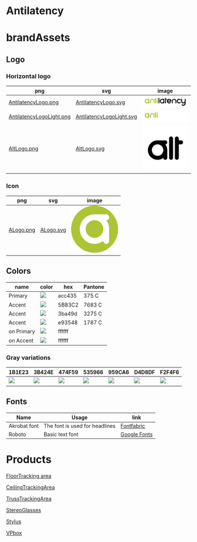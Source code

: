 # Antilatency
# brandAssets
## Logo

### Horizontal logo

png | svg | image
--- | --- | ---
[AntilatencyLogo.png](AntilatencyLogo.png) | [AntilatencyLogo.svg](AntilatencyLogo.svg) | <img src="AntilatencyLogo.png" width="256px"/>
[AntilatencyLogoLight.png](AntilatencyLogoLight.png) | [AntilatencyLogoLight.svg](AntilatencyLogoLight.svg) | <img src="AntilatencyLogoLight.png" width="256px"/>
[AltLogo.png](AltLogo.png) | [AltLogo.svg](AltLogo.svg) | <img src="AltLogo.png" width="128px"/>

### Icon

png | svg | image
--- | --- | ---
[ALogo.png](ALogo.png) | [ALogo.svg](ALogo.svg) | <img src="ALogo.png" width="128px"/>

## Colors

 name | color | hex | Pantone
------------ | ------------- | ------------- | -------------
Primary | ![](https://singlecolorimage.com/get/acc435/32x32) | acc435 | 375 C
Accent | ![](https://singlecolorimage.com/get/5B83C2/32x32) | 5B83C2 | 7683 C 
Accent | ![](https://singlecolorimage.com/get/3ba49d/32x32) | 3ba49d | 3275 C 
Accent | ![](https://singlecolorimage.com/get/e93548/32x32) | e93548 | 1787 C 
on Primary | ![](https://singlecolorimage.com/get/ffffff/32x32) | ffffff |   | 
on Accent | ![](https://singlecolorimage.com/get/ffffff/32x32) | ffffff |   | 

### Gray variations

1B1E23 | 3B424E | 474F59 | 535966 | 959CA6 | D4D8DF | F2F4F6
------------ | ------------- | ------------- | ------------- | ------------- | ------------- | -------------
![](https://singlecolorimage.com/get/1B1E23/32x32) | ![](https://singlecolorimage.com/get/3B424E/32x32) | ![](https://singlecolorimage.com/get/474F59/32x32) | ![](https://singlecolorimage.com/get/535966/32x32) | ![](https://singlecolorimage.com/get/959CA6/32x32) | ![](https://singlecolorimage.com/get/D4D8DF/32x32) | ![](https://singlecolorimage.com/get/F2F4F6/32x32)


## Fonts

Name | Usage | link
------------ | ------------- | -------------
Akrobat font | The font is used for headlines | [Fontfabric](https://www.fontfabric.com/fonts/akrobat)
Roboto | Basic text font | [Google Fonts](https://fonts.google.com/specimen/Roboto?category=Sans+Serif,Display&subset=cyrillic&preview.text=no%20flip%20flops&preview.text_type=custom&query=roboto)

# Products

[FloorTracking area](https://github.com/antilatency/brandAssets/tree/main/FloorTrackingArea)

[CeilingTrackingArea](https://github.com/antilatency/brandAssets/tree/main/CeilingTrackingArea)

[TrussTrackingArea](https://github.com/antilatency/brandAssets/tree/main/TrussTrackingArea)

[StereoGlasses](https://github.com/antilatency/brandAssets/tree/main/StereoGlasses)

[Stylus](https://github.com/antilatency/brandAssets/tree/main/Stylus)

[VPbox](https://github.com/antilatency/brandAssets/tree/main/VPbox)
